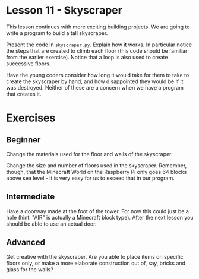 # Lesson 11 - Skyscraper

This lesson continues with more exciting building projects. We are going to write a program to build a tall skyscraper.

Present the code in `skyscraper.py`. Explain how it works. In particular notice the steps that are created to climb each floor (this code should be familiar from the earlier exercise). Notice that a loop is also used to create successive floors.

Have the young coders consider how long it would take for them to take to create the skyscraper by hand, and how disappointed they would be if it was destroyed. Neither of these are a concern when we have a program that creates it.

# Exercises

## Beginner

Change the materials used for the floor and walls of the skyscraper.

Change the size and number of floors used in the skyscraper. Remember, though, that the Minecraft World on the Raspberry Pi only goes 64 blocks above sea level - it is very easy for us to exceed that in our program.

## Intermediate

Have a doorway made at the foot of the tower. For now this could just be a hole (hint: "AIR" is actually a Minecraft block type). After the next lesson you should be able to use an actual door.

## Advanced

Get creative with the skyscraper. Are you able to place items on specific floors only, or make a more elaborate construction out of, say, bricks and glass for the walls?

